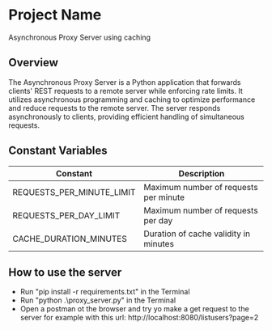 # Project Name
Asynchronous Proxy Server using caching

## Overview
The Asynchronous Proxy Server is a Python application that forwards clients' REST requests to a remote server while enforcing rate limits. It utilizes asynchronous programming and caching to optimize performance and reduce requests to the remote server. The server responds asynchronously to clients, providing efficient handling of simultaneous requests.

## Constant Variables

| Constant                  | Description                           |
|---------------------------|---------------------------------------|
| REQUESTS_PER_MINUTE_LIMIT | Maximum number of requests per minute |
| REQUESTS_PER_DAY_LIMIT    | Maximum number of requests per day    |
| CACHE_DURATION_MINUTES    | Duration of cache validity in minutes |

## How to use the server

- Run "pip install -r requirements.txt" in the Terminal
- Run "python .\proxy_server.py" in the Terminal
- Open a postman ot the browser and try yo make a get request to the server
  for example with this url: http://localhost:8080/listusers?page=2
